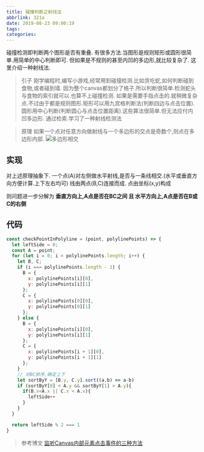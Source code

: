 ```yaml
---
title: 碰撞判断之射线法
abbrlink: 321a
date: 2019-08-23 09:00:19
tags:
categories:
---
```


碰撞检测即判断两个图形是否有重叠.
有很多方法.当图形是规则矩形或圆形很简单.用简单的中心判断即可.
但如果是不规则的甚至内凹的多边形,就比较复杂了.
这里介绍一种射线法.
<!--less-->

>引子
刚学编程时,编写小游戏,经常用到碰撞检测.比如贪吃蛇,如何判断碰到食物,或者碰到墙.
因为整个canvas都划分了格子.所以判断很简单.检测蛇头与食物的索引就可以.也算不上碰撞检测.
如果是需要手指点击的.就稍微复杂点.不过由于都是规则图形.矩形可以用九宫格判断法(判断四边与点击位置).
圆形用中心判断(判断圆心与点击位置距离).这些算法很简单.但无法应付内凹多边形.
通过检索.学习了一种射线检测法

> 原理
如果一个点对任意方向做射线与一个多边形的交点是奇数个,则点在多边形内部.
![多边形相交](/images/cross.png)

## 实现
对上述原理抽象下.
一个点(A)对左侧做水平射线,是否与一条线相交.(水平或垂直方向方便计算.上下左右均可)
线由两点(B,C)连接而成.
点由坐标(x,y)构成

则问题进一步分解为
**垂直方向上,A点是否在BC之间
且
水平方向上,A点是否在B或C的右侧**

## 代码
```javascript
const checkPointInPolyline = (point, polylinePoints) => {
  let leftSide = 0;
  const A = point;
  for (let i = 0; i < polylinePoints.length; i++) {
    let B, C;
    if (i === polylinePoints.length - 1) {
      B = {
        x: polylinePoints[i][0],
        y: polylinePoints[i][1]
      };
      C = {
        x: polylinePoints[0][0],
        y: polylinePoints[0][1]
      };
    } else {
      B = {
        x: polylinePoints[i][0],
        y: polylinePoints[i][1]
      };
      C = {
        x: polylinePoints[i + 1][0],
        y: polylinePoints[i + 1][1]
      };
    }
    // 对BC排序,确定上下
    let sortByY = [B.y, C.y].sort((a,b) => a-b)
    if (sortByY[0] < A.y && sortByY[1] > A.y){
      if(B.x<A.x || C.x < A.x){
        leftSide++
      }
    }
  }

  return leftSide % 2 === 1
}
```

> 参考博文 [监听Canvas内部元素点击事件的三种方法](https://refined-x.com/2019/04/27/canvas-click/)


